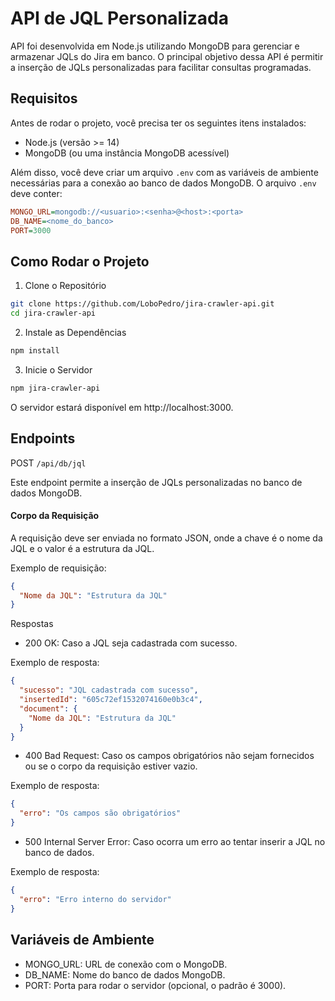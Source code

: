 # API de JQL Personalizada

API foi desenvolvida em Node.js utilizando MongoDB para gerenciar e armazenar JQLs do Jira em banco. O principal objetivo dessa API é permitir a inserção de JQLs personalizadas para facilitar consultas programadas.

## Requisitos

Antes de rodar o projeto, você precisa ter os seguintes itens instalados:

- Node.js (versão >= 14)
- MongoDB (ou uma instância MongoDB acessível)


Além disso, você deve criar um arquivo `.env` com as variáveis de ambiente necessárias para a conexão ao banco de dados MongoDB. O arquivo `.env` deve conter:

```ini
MONGO_URL=mongodb://<usuario>:<senha>@<host>:<porta>
DB_NAME=<nome_do_banco>
PORT=3000
```

## Como Rodar o Projeto
1. Clone o Repositório
```sh
git clone https://github.com/LoboPedro/jira-crawler-api.git
cd jira-crawler-api
```

2. Instale as Dependências
```sh
npm install
```

3. Inicie o Servidor
```sh
npm jira-crawler-api
```
O servidor estará disponível em http://localhost:3000.

## Endpoints
POST `/api/db/jql`

Este endpoint permite a inserção de JQLs personalizadas no banco de dados MongoDB.

#### Corpo da Requisição
A requisição deve ser enviada no formato JSON, onde a chave é o nome da JQL e o valor é a estrutura da JQL.

Exemplo de requisição:

```json
{
  "Nome da JQL": "Estrutura da JQL"
}
```
Respostas
- 200 OK: Caso a JQL seja cadastrada com sucesso.

Exemplo de resposta:

```json
{
  "sucesso": "JQL cadastrada com sucesso",
  "insertedId": "605c72ef1532074160e0b3c4",
  "document": {
    "Nome da JQL": "Estrutura da JQL"
  }
}
```
- 400 Bad Request: Caso os campos obrigatórios não sejam fornecidos ou se o corpo da requisição estiver vazio.

Exemplo de resposta:

```json
{
  "erro": "Os campos são obrigatórios"
}
```
- 500 Internal Server Error: Caso ocorra um erro ao tentar inserir a JQL no banco de dados.

Exemplo de resposta:

```json
{
  "erro": "Erro interno do servidor"
}
```
## Variáveis de Ambiente
- MONGO_URL: URL de conexão com o MongoDB.
- DB_NAME: Nome do banco de dados MongoDB.
- PORT: Porta para rodar o servidor (opcional, o padrão é 3000).